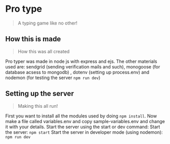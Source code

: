 # Pro type
> A typing game like no other!

## How this is made
> How this was all created

Pro typer was made in node js with express and ejs. The other materials used are: sendgrid (sending verification mails and such), monogoose (for database acsess to mongodb) , dotenv (setting up process.env) and nodemon (for testing the server `npm run dev`)

## Setting up the server
> Making this all run!

First you want to install all the modules used by doing `npm install`.
Now make a file called variables.env and copy sample-variables.env and change it with your details.
Start the server using the start or dev command:
Start the server: `npm start`
Start the server in developer mode (using nodemon): `npm run dev`